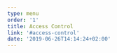 ```yaml
---
type: menu
order: '1'
title: Access Control
link: '#access-control'
date: '2019-06-26T14:14:24+02:00'
---
```



